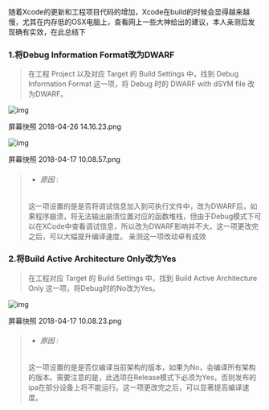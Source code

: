 随着Xcode的更新和工程项目代码的增加，Xcode在build的时候会显得越来越慢，尤其在内存低的OSX电脑上，查看网上一些大神给出的建议，本人亲测后发现确有实效，在此总结下

### 1.将Debug Information Format改为DWARF

> 在工程 Project 以及对应 Target 的 Build Settings 中，找到   Debug Information Format   这一项，将 Debug 时的 DWARF with dSYM file 改为DWARF。

![img](https:////upload-images.jianshu.io/upload_images/2103901-75f6ecb29a82f99f.png?imageMogr2/auto-orient/strip|imageView2/2/w/553/format/webp)

屏幕快照 2018-04-26 14.16.23.png

![img](https:////upload-images.jianshu.io/upload_images/2103901-83792db8e1d47a64.png?imageMogr2/auto-orient/strip|imageView2/2/w/1200/format/webp)

屏幕快照 2018-04-17 10.08.57.png

> - ###### 原因 :
>
> 这一项设置的是是否将调试信息加入到可执行文件中，改为DWARF后，如果程序崩溃，将无法输出崩溃位置对应的函数堆栈，但由于Debug模式下可以在XCode中查看调试信息，所以改为DWARF影响并不大。这一项更改完之后，可以大幅提升编译速度。 亲测这一项改动卓有成效

### 2.将Build Active Architecture Only改为Yes

> 在工程对应 Target 的 Build Settings 中，找到     Build Active Architecture Only    这一项，将Debug时的No改为Yes。

![img](https:////upload-images.jianshu.io/upload_images/2103901-d0c984c1f1efd85d.png?imageMogr2/auto-orient/strip|imageView2/2/w/1200/format/webp)

屏幕快照 2018-04-17 10.08.23.png

> - ###### 原因 :
>
> 这一项设置的是是否仅编译当前架构的版本，如果为No，会编译所有架构的版本。需要注意的是，此选项在Release模式下必须为Yes，否则发布的ipa在部分设备上将不能运行。这一项更改完之后，可以显著提高编译速度。



